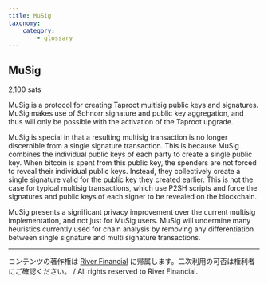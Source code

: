```yaml
---
title: MuSig
taxonomy:
    category:
        - glossary
---
```


## MuSig
2,100 sats

MuSig is a protocol for creating Taproot multisig public keys and signatures. MuSig makes use of Schnorr signature and public key aggregation, and thus will only be possible with the activation of the Taproot upgrade.

MuSig is special in that a resulting multisig transaction is no longer discernible from a single signature transaction. This is because MuSig combines the individual public keys of each party to create a single public key. When bitcoin is spent from this public key, the spenders are not forced to reveal their individual public keys. Instead, they collectively create a single signature valid for the public key they created earlier. This is not the case for typical multisig transactions, which use P2SH scripts and force the signatures and public keys of each signer to be revealed on the blockchain.

MuSig presents a significant privacy improvement over the current multisig implementation, and not just for MuSig users. MuSig will undermine many heuristics currently used for chain analysis by removing any differentiation between single signature and multi signature transactions.


---
コンテンツの著作権は [River Financial](https://river.com/) に帰属します。二次利用の可否は権利者にご確認ください。 / All rights reserved to River Financial.
